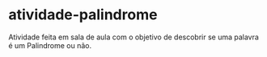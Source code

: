 # atividade-palindrome
Atividade feita em sala de aula com o objetivo de descobrir se uma palavra é um Palindrome ou não.
